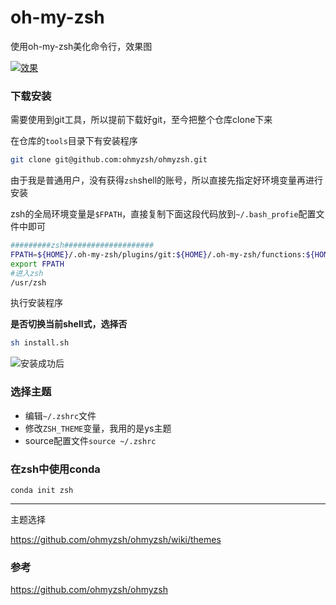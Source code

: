 # oh-my-zsh

使用oh-my-zsh美化命令行，效果图

[![效果](https://s2.ax1x.com/2020/03/09/8SbH8x.png)](https://imgchr.com/i/8SbH8x)

### 下载安装

需要使用到git工具，所以提前下载好git，至今把整个仓库clone下来

在仓库的`tools`目录下有安装程序

```bash
git clone git@github.com:ohmyzsh/ohmyzsh.git
```

由于我是普通用户，没有获得`zsh`shell的账号，所以直接先指定好环境变量再进行安装

zsh的全局环境变量是`$FPATH`，直接复制下面这段代码放到`~/.bash_profie`配置文件中即可

```bash
#########zsh####################
FPATH=${HOME}/.oh-my-zsh/plugins/git:${HOME}/.oh-my-zsh/functions:${HOME}/.oh-my-zsh/completions:/usr/share/zsh/site-functions:/usr/share/zsh/5.0.2/functions:${HOME}/.oh-my-zsh/plugins/python:${HOME}/.oh-my-zsh/plugins/pip
export FPATH
#进入zsh
/usr/zsh
```

执行安装程序

**是否切换当前shell式，选择否**

```bash
sh install.sh
```

![安装成功后](https://s2.ax1x.com/2020/03/09/8SOqx0.png)

### 选择主题

+ 编辑`~/.zshrc`文件
+ 修改`ZSH_THEME`变量，我用的是ys主题
+ source配置文件`source ~/.zshrc`



### 在zsh中使用conda

`conda init zsh`

***

主题选择

 https://github.com/ohmyzsh/ohmyzsh/wiki/themes 

### 参考

 https://github.com/ohmyzsh/ohmyzsh 



